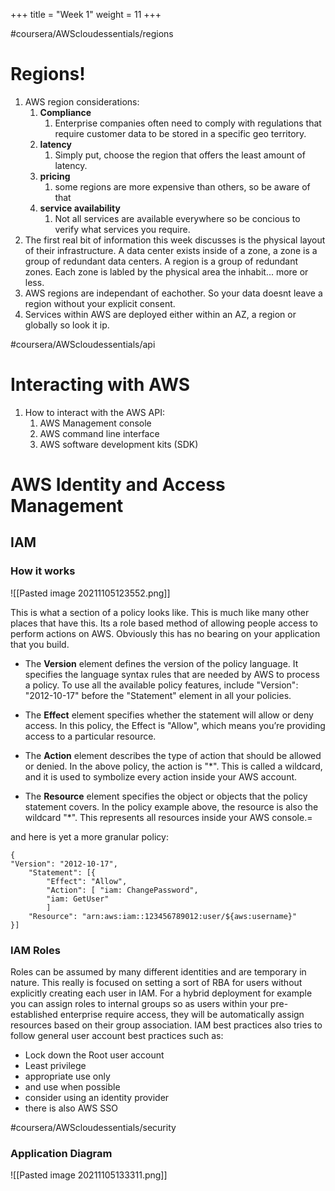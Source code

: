 +++
title = "Week 1"
weight = 11
+++

#coursera/AWScloudessentials/regions

# Regions!
1. AWS region considerations:
	1. **Compliance**
		1. Enterprise companies often need to comply with regulations that require customer data to be stored in a specific geo territory.
	2. **latency**
		1. Simply put, choose the region that offers the least amount of latency.
	3. **pricing**
		1. some regions are more expensive than others, so be aware of that
	4. **service availability**
		1. Not all services are available everywhere so be concious to verify what services you require.
2. The first real bit of information this week discusses is the physical layout of their infrastructure. A data center exists inside of a zone, a zone is a group of redundant data centers. A region is a group of redundant zones. Each zone is labled by the physical area the inhabit... more or less.
3. AWS regions are independant of eachother. So your data doesnt leave a region without your explicit consent.
4. Services within AWS are deployed either within an AZ, a region or globally so look it ip.


#coursera/AWScloudessentials/api

# Interacting with AWS
1. How to interact with the AWS API:
	1. AWS Management console
	2. AWS command line interface
	3. AWS software development kits (SDK)

# AWS Identity and Access Management
## IAM
### How it works
![[Pasted image 20211105123552.png]]

This is what a section of a policy looks like. This is much like many other places that have this. Its a role based method of allowing people access to perform actions on AWS. Obviously this has no bearing on your application that you build.
-   The **Version** element defines the version of the policy language. It specifies the language syntax rules that are needed by AWS to process a policy. To use all the available policy features, include "Version": "2012-10-17" before the "Statement" element in all your policies.
    
-   The **Effect** element specifies whether the statement will allow or deny access. In this policy, the Effect is "Allow", which means you’re providing access to a particular resource.
    
-   The **Action** element describes the type of action that should be allowed or denied. In the above policy, the action is "*". This is called a wildcard, and it is used to symbolize every action inside your AWS account.
    
-   The **Resource** element specifies the object or objects that the policy statement covers. In the policy example above, the resource is also the wildcard "*". This represents all resources inside your AWS console.=

and here is yet a more granular policy:

```
{
"Version": "2012-10-17",
	"Statement": [{
		"Effect": "Allow", 
		"Action": [ "iam: ChangePassword", 
		"iam: GetUser" 
		]
	"Resource": "arn:aws:iam::123456789012:user/${aws:username}" 
}]
```


### IAM Roles
Roles can be assumed by many different identities and are temporary in nature. This really is focused on setting a sort of RBA for users without explicitly creating each user in IAM. For a hybrid deployment for example you can assign roles to internal groups so as users within your pre-established enterprise require access, they will be automatically assign resources based on their group association. IAM best practices also tries to follow general user account best practices such as:
- Lock down the Root user account
- Least privilege
- appropriate use only
- and use when possible
- consider using an identity provider
- there is also AWS SSO


#coursera/AWScloudessentials/security


### Application Diagram
![[Pasted image 20211105133311.png]]

